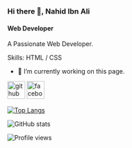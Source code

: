 ### Hi there 👋, Nahid Ibn Ali
#### Web Developer
A Passionate Web Developer.

Skills: HTML / CSS

- 🔭 I’m currently working on this page. 


[<img src='https://cdn.jsdelivr.net/npm/simple-icons@3.0.1/icons/github.svg' alt='github' height='40'>](https://github.com/https://github.com/NahidIbnAli)  [<img src='https://cdn.jsdelivr.net/npm/simple-icons@3.0.1/icons/facebook.svg' alt='facebook' height='40'>](https://www.facebook.com/NahidIbnAli)  

[![Top Langs](https://github-readme-stats.vercel.app/api/top-langs/?username=https://github.com/NahidIbnAli)](https://github.com/anuraghazra/github-readme-stats)

![GitHub stats](https://github-readme-stats.vercel.app/api?username=https://github.com/NahidIbnAli&show_icons=true)  

![Profile views](https://gpvc.arturio.dev/https://github.com/NahidIbnAli)  
